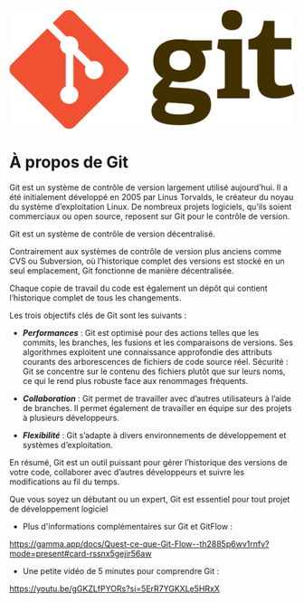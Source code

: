 <p align="center"><img width="600"src="../../images/git-logo.png"/><p>

# À propos de Git

Git est un système de contrôle de version largement utilisé aujourd’hui. Il a été initialement développé en 2005 par Linus Torvalds, le créateur du noyau du système d’exploitation Linux. De nombreux projets logiciels, qu’ils soient commerciaux ou open source, reposent sur Git pour le contrôle de version.

Git est un système de contrôle de version décentralisé.

Contrairement aux systèmes de contrôle de version plus anciens comme CVS ou Subversion, où l’historique complet des versions est stocké en un seul emplacement, Git fonctionne de manière décentralisée.

Chaque copie de travail du code est également un dépôt qui contient l’historique complet de tous les changements.

Les trois objectifs clés de Git sont les suivants :

- **_Performances_** : Git est optimisé pour des actions telles que les commits, les branches, les fusions et les comparaisons de versions. Ses algorithmes exploitent une connaissance approfondie des attributs courants des arborescences de fichiers de code source réel.
  Sécurité : Git se concentre sur le contenu des fichiers plutôt que sur leurs noms, ce qui le rend plus robuste face aux renommages fréquents.

- **_Collaboration_** : Git permet de travailler avec d’autres utilisateurs à l’aide de branches. Il permet également de travailler en équipe sur des projets à plusieurs développeurs.

- **_Flexibilité_** : Git s’adapte à divers environnements de développement et systèmes d’exploitation.

En résumé, Git est un outil puissant pour gérer l’historique des versions de votre code, collaborer avec d’autres développeurs et suivre les modifications au fil du temps.

Que vous soyez un débutant ou un expert, Git est essentiel pour tout projet de développement logiciel

- Plus d'informations complémentaires sur Git et GitFlow :

https://gamma.app/docs/Quest-ce-que-Git-Flow--th2885p6wv1rnfv?mode=present#card-rssnx5gejir56aw

- Une petite vidéo de 5 minutes pour comprendre Git :

https://youtu.be/gGKZLfPYORs?si=5ErR7YGKXLe5HRxX
